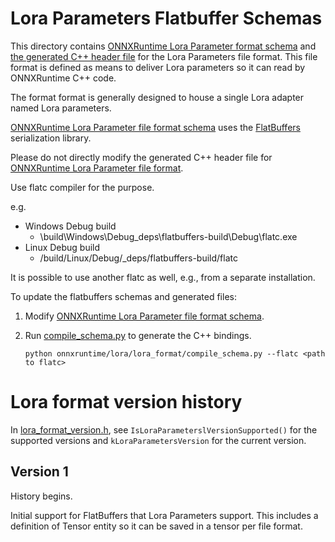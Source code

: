 # Lora Parameters Flatbuffer Schemas
This directory contains [ONNXRuntime Lora Parameter format schema](lora_schema.fbs) and [the generated C++ header file](lora_schema.fbs.h) for the
Lora Parameters file format. This file format is defined as means to deliver Lora parameters so it can read by ONNXRuntime C++ code.

The format format is generally designed to house a single Lora adapter named Lora parameters.

[ONNXRuntime Lora Parameter file format schema](lora_schema.fbs) uses the [FlatBuffers](https://github.com/google/flatbuffers) serialization library.

Please do not directly modify the generated C++ header file for [ONNXRuntime Lora Parameter file format]((lora_schema.fbs.h)).

Use flatc compiler for the purpose.

e.g.
  - Windows Debug build
    - \build\Windows\Debug\_deps\flatbuffers-build\Debug\flatc.exe
  - Linux Debug build
    - /build/Linux/Debug/_deps/flatbuffers-build/flatc

It is possible to use another flatc as well, e.g., from a separate installation.

To update the flatbuffers schemas and generated files:
1. Modify [ONNXRuntime Lora Parameter file format schema](lora_schema.fbs).
2. Run [compile_schema.py](./compile_schema.py) to generate the C++ bindings.

    ```
    python onnxruntime/lora/lora_format/compile_schema.py --flatc <path to flatc>
    ```
# Lora format version history
In [lora_format_version.h](../lora_format_version.h), see `IsLoraParameterslVersionSupported()` for the supported versions and
`kLoraParametersVersion` for the current version.

## Version 1
History begins.

Initial support for FlatBuffers that Lora Parameters support. This includes a definition of Tensor entity
so it can be saved in a tensor per file format.
